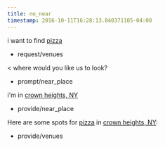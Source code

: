 ```yaml
---
title: no_near
timestamp: 2016-10-11T16:28:13.840371105-04:00
---
```


i want to find [pizza](type)
* request/venues

< where would you like us to look?
* prompt/near_place

i'm in [crown heights, NY](place)
* provide/near_place

Here are some spots for [pizza](type) in [crown heights, NY](place):
* provide/venues
